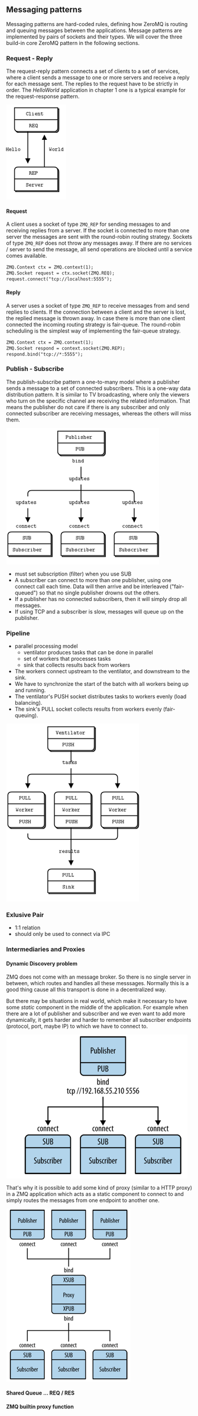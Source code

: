 ## Messaging patterns

Messaging patterns are hard-coded rules, defining how ZeroMQ is routing and queuing messages between the applications. Message patterns are implemented by pairs of sockets and their types.
We will cover the three build-in core ZeroMQ pattern in the following sections.


### Request - Reply
The request-reply pattern connects a set of clients to a set of services, where a client sends a message to one or more servers and receive a reply for each message sent. The replies to the request have to be strictly in order.
The *HelloWorld* application in chapter 1 one is a typical example for the request-response pattern.

![Request - Response](images/reqres.png)

#### Request
A client uses a socket of type `ZMQ_REP` for sending messages to and receiving replies from a server. If the socket is connected to more than one server the messages are sent with the round-robin routing strategy. Sockets of type `ZMQ_REP` does not throw any messages away. If there are no services / server to send the message, all send operations are blocked until a service comes available.  

	ZMQ.Context ctx = ZMQ.context(1);
	ZMQ.Socket request = ctx.socket(ZMQ.REQ);
	request.connect("tcp://localhost:5555");


#### Reply
A server uses a socket of type `ZMQ_REP` to receive messages from and send replies to clients. If the connection between a client and the server is lost, the replied message is thrown away. In case there is more than one client connected the incoming routing strategy is fair-queue. The round-robin scheduling is the simplest way of implementing the fair-queue strategy.

	ZMQ.Context ctx = ZMQ.context(1);
	ZMQ.Socket respond = context.socket(ZMQ.REP);
	respond.bind("tcp://*:5555");


### Publish - Subscribe
The publish-subscribe pattern a one-to-many model where a publisher sends a message to a set of connected subscribers. This is a one-way data distribution pattern. It is similar to TV broadcasting, where only the viewers who turn on the specific channel are receiving the related information. That means the publisher do not care if there is any subscriber and only connected subscriber are receiving messages, whereas the others will miss them.

![Publish - Subscribe](images/publish-subscribe.png)



* must set subscription (filter) when you use SUB 
* A subscriber can connect to more than one publisher, using one connect call each time. Data will then arrive and be interleaved ("fair-queued") so that no single publisher drowns out the others.
* If a publisher has no connected subscribers, then it will simply drop all messages.
* If using TCP and a subscriber is slow, messages will queue up on the publisher.

### Pipeline
* parallel processing model
	* ventilator produces tasks that can be done in parallel
	* set of workers that processes tasks
	* sink that collects results back from workers 
* The workers connect upstream to the ventilator, and downstream to the sink.
* We have to synchronize the start of the batch with all workers being up and running.
* The ventilator's PUSH socket distributes tasks to workers evenly (load balancing).
* The sink's PULL socket collects results from workers evenly (fair-queuing).

![Divide and Conquer](images/divide-conquer.png) 





### Exlusive Pair

* 1:1 relation
* should only be used to connect via IPC


### Intermediaries and Proxies

#### Dynamic Discovery problem
ZMQ does not come with an message broker. So there is no single server in between, which routes and handles all these messsages. Normally this is a good thing cause all this transport is done in a decentralized way.

But there may be situations in real world, which make it necessary to have some *static* component in the middle of the application. For example when there are a lot of publisher and subscriber and we even want to add more dynamically, it gets harder and harder to remember all subscriber endpoints (protocol, port, maybe IP) to which we have to connect to.

![Discovery problem](images/discovery-problem.png)


That's why it is possible to add some kind of proxy (similar to a HTTP proxy) in a ZMQ application which acts as a static component to connect to and simply routes the messages from one endpoint to another one.

![Proxy](images/proxy.png) 

#### Shared Queue ... REQ / RES



#### ZMQ builtin proxy function